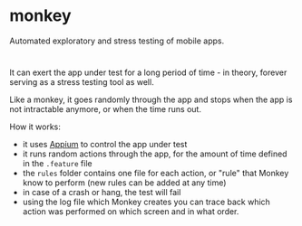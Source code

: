 # monkey
Automated exploratory and stress testing of mobile apps.

#
It can exert the app under test for a long period of time - in theory, forever  serving as a stress testing tool as well. 

Like a monkey, it goes randomly through the app and stops when the app is not intractable anymore, or when the time runs out.


How it works:
- it uses [Appium](http://appium.io) to control the app under test
- it runs random actions through the app, for the amount of time defined in the `.feature` file
- the `rules` folder contains one file for each action, or "rule" that Monkey know to perform (new rules can be added at any time)
- in case of a crash or hang, the test will fail
- using the log file which Monkey creates you can trace back which action was performed on which screen and in what order.
